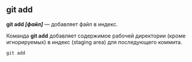 ## **git add**

**git add *[файл]*** — добавляет файл в индекс.

Команда **git add** добавляет содержимое рабочей директории (кроме игнорируемых) в индекс (staging area) для последующего коммита. 

    git add